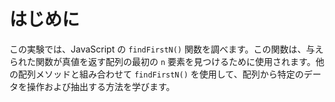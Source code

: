 # はじめに

この実験では、JavaScript の `findFirstN()` 関数を調べます。この関数は、与えられた関数が真値を返す配列の最初の `n` 要素を見つけるために使用されます。他の配列メソッドと組み合わせて `findFirstN()` を使用して、配列から特定のデータを操作および抽出する方法を学びます。

